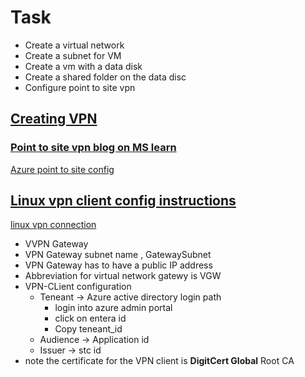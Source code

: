 # Task

* Create a virtual network
* Create a subnet for VM
* Create a vm with a data disk
* Create a shared folder on the data disc
* Configure point to site vpn

## <ins> Creating VPN </ins>

### <ins> Point to site vpn blog on MS learn </ins>
[Azure point to site config](https://learn.microsoft.com/en-us/azure/vpn-gateway/openvpn-azure-ad-tenant)

##  <ins> Linux vpn client config instructions </ins>
[linux vpn connection](https://learn.microsoft.com/en-us/azure/role-based-access-control/elevate-access-global-admin?tabs=azure-portal)

* VVPN Gateway 
* VPN Gateway subnet name ,  GatewaySubnet 
* VPN Gateway has to have a public IP address
* Abbreviation for virtual network gatewy is VGW
* VPN-CLient configuration 
   * Teneant &rarr; Azure active directory login path 
     * login into azure admin portal
     * click on entera id 
     * Copy teneant_id
   * Audience &rarr; Application id
   * Issuer &rarr; stc id
 * note the certificate for the VPN client is **DigitCert Global** Root CA